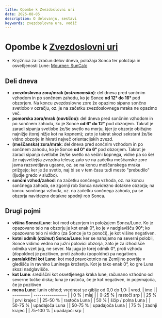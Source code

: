 ```yaml
---
title: Opombe k Zvezdoslovni uri
date: 2025-08-05
description: O delovanju, sestavi
keywords: zvezdoslovna ura, vodič
---
```


# Opombe k [Zvezdoslovni uri](/zvezdoslovna_ura/)

- Knjižnica za izračun delov dneva, položaja Sonca ter položaja in osvetljenosti Lune: [Mourner: SunCalc](https://github.com/mourner/suncalc)

## Deli dneva

- **zvezdoslovna zora/mrak (*astronomska*)**: del dneva pred sončnim vzhodom in po sončnem zahodu, ko je Sonce **od 12° do 16°** pod obzorjem. Na koncu zvezdoslovne zore že opazimo sipano sončno svetlobo v ozračju, oz. je na začetku zvezdoslovnega mraka ne opazimo več.
- **pomorska zora/mrak (*navtična*)**: del dneva pred sončnim vzhodom in po sončnem zahodu, ko je Sonce **od 6° do 12°** pod obzorjem. Takrat je zaradi sipanja svetlobe že/še svetlo na morju, kjer je obzorje običajno najnižje (torej nižje kot na kopnem); zato je takrat skozi sekstant že/še vidno obzorje in hkrati največ orientacijskih zvezd.
- **(meščanska) zora/mrak**: del dneva pred sončnim vzhodom in po sončnem zahodu, ko je Sonce  **od 0° do 6°** pod obzorjem. Takrat je zaradi sipanja svetlobe že/še svetlo na večini kopnega, vidne pa so še/že najsvetlejša zvezdna telesa; zato se na začetku meščanske zore javna razsvetljava ugasne, oz. se na koncu meščanskega mraka prižgejo; ker je že svetlo, naj bi se v tem času tudi mesto "prebudilo" (ljudje gredo v službo).
- **sončni vzhod/zahod**: na začetku sončnega vzhoda, oz. na koncu sončnega zahoda, se zgornji rob Sonca navidezno dotakne obzorja; na koncu sončnega vzhoda, oz. na začetku sončnega zahoda, pa se obzorja navidezno dotakne spodnji rob Sonca.

## Drugi pojmi

- **višina Sonca/Lune**: kot med obzorjem in položajem Sonca/Lune. Ko je opazovano telo na obzorju je kot enak 0°, ko je v nadglavišču 90°; ko opazovano telo ni vidno (za Sonce je to ponoči), je kot višine negativen.
- **kotni odmik (*azimut*) Sonca/Lune**: ker se nahajamo na severni polobli, Sonce vidimo vedno na južni polovici obzorja, zato je za izhodišče odmika vzet jug, ne sever. Na jugu je torej odmik 0°, proti vzhodu (dopoldne) je pozitiven, proti zahodu (popoldne) pa negativen.
- **paralaktični kot Lune**: kot med pravokotnico na Zemljino površje v gledišču in ravnino Luninega kroženja. Kot je tako enak 0°, ko gre Luna skozi nadglavišče.
- **kot Lune**: središčni kot osvetljenega kraka lune, računano vzhodno od severne točke diska; luna je rastoča, če je kot negativen, in pojemajoča, če je pozitiven
- **mena Lune**: lunin obhod; vrednost se giblje od 0,0 do 1,0:
    | vred.     | ime               |
    | --------- | ----------------- |
    | 0 %       | mlaj              |
    | 0-25 %    | rastoči srp       |
    | 25 %      | prvi krajec       |
    | 25-50 %   | rastoča Luna      |
    | 50 %      | ščip / polna Luna |
    | 50-75 %   | upadajoča Luna    |
    | 50-75 %   | upadajoča Luna    |
    | 75 %      | zadnji krajec     |
    | 75-100 %  | upadajoči srp     |

